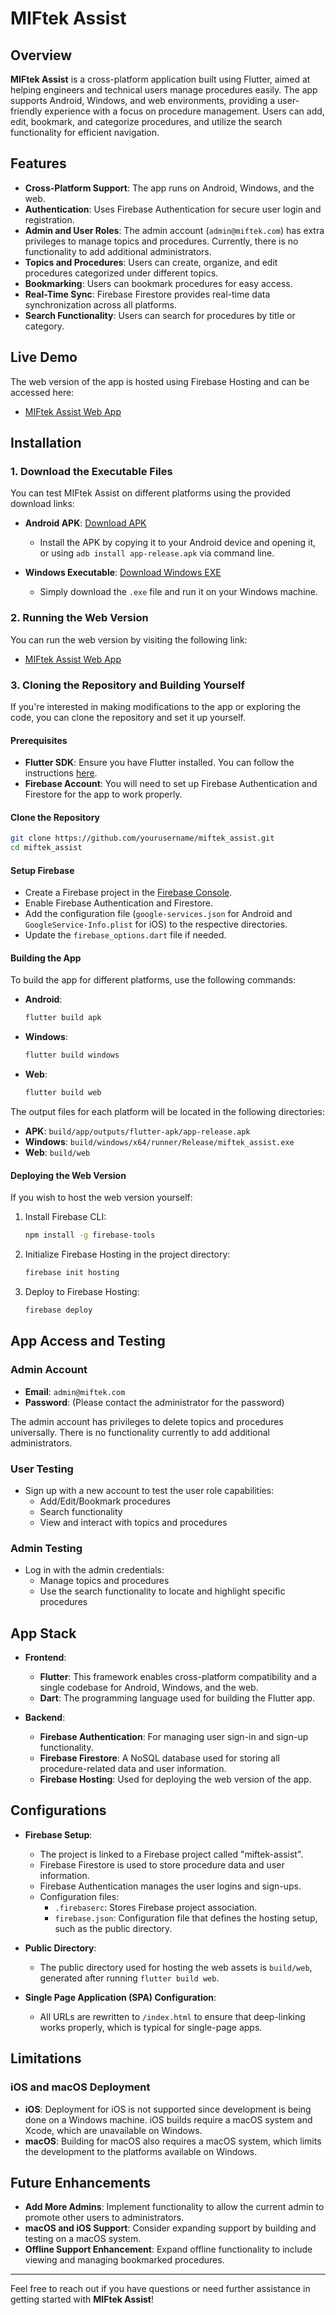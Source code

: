 # MIFtek Assist

## Overview

**MIFtek Assist** is a cross-platform application built using Flutter, aimed at helping engineers and technical users manage procedures easily. The app supports Android, Windows, and web environments, providing a user-friendly experience with a focus on procedure management. Users can add, edit, bookmark, and categorize procedures, and utilize the search functionality for efficient navigation.

## Features

- **Cross-Platform Support**: The app runs on Android, Windows, and the web.
- **Authentication**: Uses Firebase Authentication for secure user login and registration.
- **Admin and User Roles**: The admin account (`admin@miftek.com`) has extra privileges to manage topics and procedures. Currently, there is no functionality to add additional administrators.
- **Topics and Procedures**: Users can create, organize, and edit procedures categorized under different topics.
- **Bookmarking**: Users can bookmark procedures for easy access.
- **Real-Time Sync**: Firebase Firestore provides real-time data synchronization across all platforms.
- **Search Functionality**: Users can search for procedures by title or category.

## Live Demo

The web version of the app is hosted using Firebase Hosting and can be accessed here:

- [MIFtek Assist Web App](https://miftek-assist.web.app)

## Installation

### 1. Download the Executable Files

You can test MIFtek Assist on different platforms using the provided download links:

- **Android APK**: [Download APK](https://example.com/miftek_assist.apk)
  - Install the APK by copying it to your Android device and opening it, or using `adb install app-release.apk` via command line.
  
- **Windows Executable**: [Download Windows EXE](https://example.com/miftek_assist.exe)
  - Simply download the `.exe` file and run it on your Windows machine.

### 2. Running the Web Version

You can run the web version by visiting the following link:

- [MIFtek Assist Web App](https://miftek-assist.web.app)

### 3. Cloning the Repository and Building Yourself

If you're interested in making modifications to the app or exploring the code, you can clone the repository and set it up yourself.

#### Prerequisites

- **Flutter SDK**: Ensure you have Flutter installed. You can follow the instructions [here](https://docs.flutter.dev/get-started/install).
- **Firebase Account**: You will need to set up Firebase Authentication and Firestore for the app to work properly.

#### Clone the Repository

```bash
git clone https://github.com/yourusername/miftek_assist.git
cd miftek_assist
```

#### Setup Firebase

- Create a Firebase project in the [Firebase Console](https://console.firebase.google.com/).
- Enable Firebase Authentication and Firestore.
- Add the configuration file (`google-services.json` for Android and `GoogleService-Info.plist` for iOS) to the respective directories.
- Update the `firebase_options.dart` file if needed.

#### Building the App

To build the app for different platforms, use the following commands:

- **Android**: 
  ```bash
  flutter build apk
  ```
- **Windows**:
  ```bash
  flutter build windows
  ```
- **Web**:
  ```bash
  flutter build web
  ```

The output files for each platform will be located in the following directories:
- **APK**: `build/app/outputs/flutter-apk/app-release.apk`
- **Windows**: `build/windows/x64/runner/Release/miftek_assist.exe`
- **Web**: `build/web`

#### Deploying the Web Version

If you wish to host the web version yourself:

1. Install Firebase CLI: 
   ```bash
   npm install -g firebase-tools
   ```
2. Initialize Firebase Hosting in the project directory:
   ```bash
   firebase init hosting
   ```
3. Deploy to Firebase Hosting:
   ```bash
   firebase deploy
   ```

## App Access and Testing

### Admin Account
- **Email**: `admin@miftek.com`
- **Password**: (Please contact the administrator for the password)

The admin account has privileges to delete topics and procedures universally. There is no functionality currently to add additional administrators.

### User Testing
- Sign up with a new account to test the user role capabilities:
  - Add/Edit/Bookmark procedures
  - Search functionality
  - View and interact with topics and procedures

### Admin Testing
- Log in with the admin credentials:
  - Manage topics and procedures
  - Use the search functionality to locate and highlight specific procedures

## App Stack

- **Frontend**: 
  - **Flutter**: This framework enables cross-platform compatibility and a single codebase for Android, Windows, and the web.
  - **Dart**: The programming language used for building the Flutter app.

- **Backend**:
  - **Firebase Authentication**: For managing user sign-in and sign-up functionality.
  - **Firebase Firestore**: A NoSQL database used for storing all procedure-related data and user information.
  - **Firebase Hosting**: Used for deploying the web version of the app.

## Configurations

- **Firebase Setup**:
  - The project is linked to a Firebase project called "miftek-assist".
  - Firebase Firestore is used to store procedure data and user information.
  - Firebase Authentication manages the user logins and sign-ups.
  - Configuration files:
    - `.firebaserc`: Stores Firebase project association.
    - `firebase.json`: Configuration file that defines the hosting setup, such as the public directory.

- **Public Directory**: 
  - The public directory used for hosting the web assets is `build/web`, generated after running `flutter build web`.

- **Single Page Application (SPA) Configuration**:
  - All URLs are rewritten to `/index.html` to ensure that deep-linking works properly, which is typical for single-page apps.

## Limitations

### iOS and macOS Deployment
- **iOS**: Deployment for iOS is not supported since development is being done on a Windows machine. iOS builds require a macOS system and Xcode, which are unavailable on Windows.
- **macOS**: Building for macOS also requires a macOS system, which limits the development to the platforms available on Windows.

## Future Enhancements

- **Add More Admins**: Implement functionality to allow the current admin to promote other users to administrators.
- **macOS and iOS Support**: Consider expanding support by building and testing on a macOS system.
- **Offline Support Enhancement**: Expand offline functionality to include viewing and managing bookmarked procedures.

---

Feel free to reach out if you have questions or need further assistance in getting started with **MIFtek Assist**!